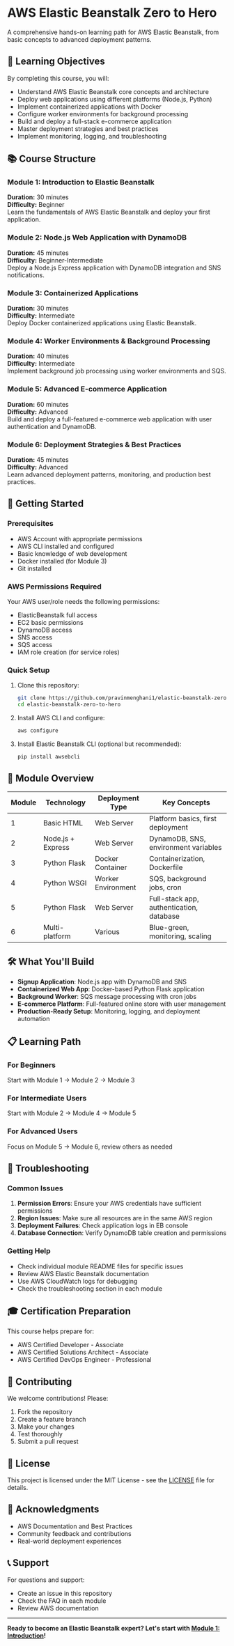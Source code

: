 # AWS Elastic Beanstalk Zero to Hero

A comprehensive hands-on learning path for AWS Elastic Beanstalk, from basic concepts to advanced deployment patterns.

## 🎯 Learning Objectives

By completing this course, you will:
- Understand AWS Elastic Beanstalk core concepts and architecture
- Deploy web applications using different platforms (Node.js, Python)
- Implement containerized applications with Docker
- Configure worker environments for background processing
- Build and deploy a full-stack e-commerce application
- Master deployment strategies and best practices
- Implement monitoring, logging, and troubleshooting

## 📚 Course Structure

### Module 1: Introduction to Elastic Beanstalk
**Duration:** 30 minutes  
**Difficulty:** Beginner  
Learn the fundamentals of AWS Elastic Beanstalk and deploy your first application.

### Module 2: Node.js Web Application with DynamoDB
**Duration:** 45 minutes  
**Difficulty:** Beginner-Intermediate  
Deploy a Node.js Express application with DynamoDB integration and SNS notifications.

### Module 3: Containerized Applications
**Duration:** 30 minutes  
**Difficulty:** Intermediate  
Deploy Docker containerized applications using Elastic Beanstalk.

### Module 4: Worker Environments & Background Processing
**Duration:** 40 minutes  
**Difficulty:** Intermediate  
Implement background job processing using worker environments and SQS.

### Module 5: Advanced E-commerce Application
**Duration:** 60 minutes  
**Difficulty:** Advanced  
Build and deploy a full-featured e-commerce web application with user authentication and DynamoDB.

### Module 6: Deployment Strategies & Best Practices
**Duration:** 45 minutes  
**Difficulty:** Advanced  
Learn advanced deployment patterns, monitoring, and production best practices.

## 🚀 Getting Started

### Prerequisites
- AWS Account with appropriate permissions
- AWS CLI installed and configured
- Basic knowledge of web development
- Docker installed (for Module 3)
- Git installed

### AWS Permissions Required
Your AWS user/role needs the following permissions:
- ElasticBeanstalk full access
- EC2 basic permissions
- DynamoDB access
- SNS access
- SQS access
- IAM role creation (for service roles)

### Quick Setup
1. Clone this repository:
   ```bash
   git clone https://github.com/pravinmenghani1/elastic-beanstalk-zero-to-hero.git
   cd elastic-beanstalk-zero-to-hero
   ```

2. Install AWS CLI and configure:
   ```bash
   aws configure
   ```

3. Install Elastic Beanstalk CLI (optional but recommended):
   ```bash
   pip install awsebcli
   ```

## 📖 Module Overview

| Module | Technology | Deployment Type | Key Concepts |
|--------|------------|-----------------|--------------|
| 1 | Basic HTML | Web Server | Platform basics, first deployment |
| 2 | Node.js + Express | Web Server | DynamoDB, SNS, environment variables |
| 3 | Python Flask | Docker Container | Containerization, Dockerfile |
| 4 | Python WSGI | Worker Environment | SQS, background jobs, cron |
| 5 | Python Flask | Web Server | Full-stack app, authentication, database |
| 6 | Multi-platform | Various | Blue-green, monitoring, scaling |

## 🛠️ What You'll Build

- **Signup Application**: Node.js app with DynamoDB and SNS
- **Containerized Web App**: Docker-based Python Flask application
- **Background Worker**: SQS message processing with cron jobs
- **E-commerce Platform**: Full-featured online store with user management
- **Production-Ready Setup**: Monitoring, logging, and deployment automation

## 📋 Learning Path

### For Beginners
Start with Module 1 → Module 2 → Module 3

### For Intermediate Users
Start with Module 2 → Module 4 → Module 5

### For Advanced Users
Focus on Module 5 → Module 6, review others as needed

## 🔧 Troubleshooting

### Common Issues
1. **Permission Errors**: Ensure your AWS credentials have sufficient permissions
2. **Region Issues**: Make sure all resources are in the same AWS region
3. **Deployment Failures**: Check application logs in EB console
4. **Database Connection**: Verify DynamoDB table creation and permissions

### Getting Help
- Check individual module README files for specific issues
- Review AWS Elastic Beanstalk documentation
- Use AWS CloudWatch logs for debugging
- Check the troubleshooting section in each module

## 🎓 Certification Preparation

This course helps prepare for:
- AWS Certified Developer - Associate
- AWS Certified Solutions Architect - Associate
- AWS Certified DevOps Engineer - Professional

## 🤝 Contributing

We welcome contributions! Please:
1. Fork the repository
2. Create a feature branch
3. Make your changes
4. Test thoroughly
5. Submit a pull request

## 📄 License

This project is licensed under the MIT License - see the [LICENSE](LICENSE) file for details.

## 🙏 Acknowledgments

- AWS Documentation and Best Practices
- Community feedback and contributions
- Real-world deployment experiences

## 📞 Support

For questions and support:
- Create an issue in this repository
- Check the FAQ in each module
- Review AWS documentation

---

**Ready to become an Elastic Beanstalk expert? Let's start with [Module 1: Introduction](./01-introduction/README.md)!**
